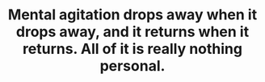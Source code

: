 ---
title: Mental agitation drops away when it drops away, and it returns when it returns. All of it is really nothing personal.
tags: nondual
---